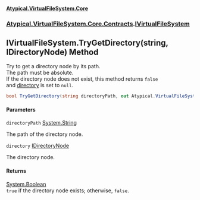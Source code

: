 #### [Atypical.VirtualFileSystem.Core](VirtualFileSystem.md 'VirtualFileSystem')
### [Atypical.VirtualFileSystem.Core.Contracts](VirtualFileSystem.md#Atypical.VirtualFileSystem.Core.Contracts 'Atypical.VirtualFileSystem.Core.Contracts').[IVirtualFileSystem](IVirtualFileSystem.md 'Atypical.VirtualFileSystem.Core.Contracts.IVirtualFileSystem')

## IVirtualFileSystem.TryGetDirectory(string, IDirectoryNode) Method

Try to get a directory node by its path.  
The path must be absolute.  
If the directory node does not exist, this method returns `false`  
and [directory](IVirtualFileSystem.TryGetDirectory(string,IDirectoryNode).md#Atypical.VirtualFileSystem.Core.Contracts.IVirtualFileSystem.TryGetDirectory(string,Atypical.VirtualFileSystem.Core.Contracts.IDirectoryNode).directory 'Atypical.VirtualFileSystem.Core.Contracts.IVirtualFileSystem.TryGetDirectory(string, Atypical.VirtualFileSystem.Core.Contracts.IDirectoryNode).directory') is set to `null`.

```csharp
bool TryGetDirectory(string directoryPath, out Atypical.VirtualFileSystem.Core.Contracts.IDirectoryNode? directory);
```
#### Parameters

<a name='Atypical.VirtualFileSystem.Core.Contracts.IVirtualFileSystem.TryGetDirectory(string,Atypical.VirtualFileSystem.Core.Contracts.IDirectoryNode).directoryPath'></a>

`directoryPath` [System.String](https://docs.microsoft.com/en-us/dotnet/api/System.String 'System.String')

The path of the directory node.

<a name='Atypical.VirtualFileSystem.Core.Contracts.IVirtualFileSystem.TryGetDirectory(string,Atypical.VirtualFileSystem.Core.Contracts.IDirectoryNode).directory'></a>

`directory` [IDirectoryNode](IDirectoryNode.md 'Atypical.VirtualFileSystem.Core.Contracts.IDirectoryNode')

The directory node.

#### Returns
[System.Boolean](https://docs.microsoft.com/en-us/dotnet/api/System.Boolean 'System.Boolean')  
`true` if the directory node exists; otherwise, `false`.